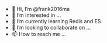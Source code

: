 - 👋 Hi, I’m @frank2016ma
- 👀 I’m interested in ...
- 🌱 I’m currently learning Redis and ES
- 💞️ I’m looking to collaborate on ...
- 📫 How to reach me ...

<!---
frank2016ma/frank2016ma is a ✨ special ✨ repository because its `README.md` (this file) appears on your GitHub profile.
You can click the Preview link to take a look at your changes.
--->
